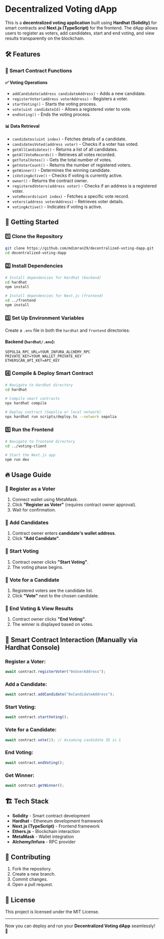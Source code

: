 # Decentralized Voting dApp

This is a **decentralized voting application** built using **Hardhat (Solidity)** for smart contracts and **Next.js (TypeScript)** for the frontend. The dApp allows users to register as voters, add candidates, start and end voting, and view results transparently on the blockchain.

## 🛠 Features

### 🔹 Smart Contract Functions

#### ✅ **Voting Operations**
- `addCandidate(address candidateAddress)` - Adds a new candidate.
- `registerVoter(address voterAddress)` - Registers a voter.
- `startVoting()` - Starts the voting process.
- `vote(uint candidateId)` - Allows a registered voter to vote.
- `endVoting()` - Ends the voting process.

#### 📊 **Data Retrieval**
- `candidates(uint index)` - Fetches details of a candidate.
- `candidatesVoted(address voter)` - Checks if a voter has voted.
- `getAllCandidates()` - Returns a list of all candidates.
- `getAllVoteRecords()` - Retrieves all votes recorded.
- `getTotalVotes()` - Gets the total number of votes.
- `getVoterCount()` - Returns the number of registered voters.
- `getWinner()` - Determines the winning candidate.
- `isVotingActive()` - Checks if voting is currently active.
- `owner()` - Returns the contract owner.
- `registeredVoters(address voter)` - Checks if an address is a registered voter.
- `voteRecords(uint index)` - Fetches a specific vote record.
- `voters(address voterAddress)` - Retrieves voter details.
- `votingActive()` - Indicates if voting is active.

## 🚀 Getting Started

### 1️⃣ **Clone the Repository**
```bash
git clone https://github.com/mdimran29/decentralized-voting-dapp.git
cd decentralized-voting-dapp
```

### 2️⃣ **Install Dependencies**
```bash
# Install dependencies for Hardhat (backend)
cd hardhat
npm install

# Install dependencies for Next.js (frontend)
cd ../frontend
npm install
```

### 3️⃣ **Set Up Environment Variables**
Create a `.env` file in both the `hardhat` and `frontend` directories:

#### Backend (`hardhat/.env`):
```
SEPOLIA_RPC_URL=YOUR_INFURA_ALCHEMY_RPC
PRIVATE_KEY=YOUR_WALLET_PRIVATE_KEY
ETHERSCAN_API_KEY=API_KEY
```
 

### 4️⃣ **Compile & Deploy Smart Contract**
```bash
# Navigate to Hardhat directory
cd hardhat

# Compile smart contracts
npx hardhat compile

# Deploy contract (Sepolia or local network)
npx hardhat run scripts/deploy.ts --network sepolia
```

### 5️⃣ **Run the Frontend**
```bash
# Navigate to frontend directory
cd ../voting-client

# Start the Next.js app
npm run dev
```

## 🔥 Usage Guide

### 📌 **Register as a Voter**
1. Connect wallet using MetaMask.
2. Click **"Register as Voter"** (requires contract owner approval).
3. Wait for confirmation.

### 📌 **Add Candidates**
1. Contract owner enters **candidate's wallet address**.
2. Click **"Add Candidate"**.

### 📌 **Start Voting**
1. Contract owner clicks **"Start Voting"**.
2. The voting phase begins.

### 📌 **Vote for a Candidate**
1. Registered voters see the candidate list.
2. Click **"Vote"** next to the chosen candidate.

### 📌 **End Voting & View Results**
1. Contract owner clicks **"End Voting"**.
2. The winner is displayed based on votes.

## 🎯 Smart Contract Interaction (Manually via Hardhat Console)

### Register a Voter:
```javascript
await contract.registerVoter("0xUserAddress");
```

### Add a Candidate:
```javascript
await contract.addCandidate("0xCandidateAddress");
```

### Start Voting:
```javascript
await contract.startVoting();
```

### Vote for a Candidate:
```javascript
await contract.vote(1); // Assuming candidate ID is 1
```

### End Voting:
```javascript
await contract.endVoting();
```

### Get Winner:
```javascript
await contract.getWinner();
```

## 🏗 Tech Stack
- **Solidity** - Smart contract development
- **Hardhat** - Ethereum development framework
- **Next.js (TypeScript)** - Frontend framework
- **Ethers.js** - Blockchain interaction
- **MetaMask** - Wallet integration
- **Alchemy/Infura** - RPC provider

## 🤝 Contributing
1. Fork the repository.
2. Create a new branch.
3. Commit changes.
4. Open a pull request.

## 📜 License
This project is licensed under the MIT License.

---

Now you can deploy and run your **Decentralized Voting dApp** seamlessly! 🎉
